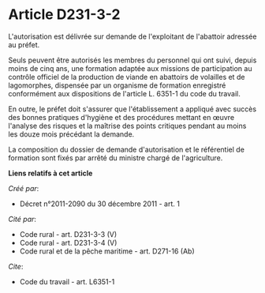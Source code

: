 # Article D231-3-2

L'autorisation est délivrée sur demande de l'exploitant de l'abattoir adressée au préfet.

Seuls peuvent être autorisés les membres du personnel qui ont suivi, depuis moins de cinq ans, une formation adaptée aux
missions de participation au contrôle officiel de la production de viande en abattoirs de volailles et de lagomorphes,
dispensée par un organisme de formation enregistré conformément aux dispositions de l'article L. 6351-1 du code du travail.

En outre, le préfet doit s'assurer que l'établissement a appliqué avec succès des bonnes pratiques d'hygiène et des
procédures mettant en œuvre l'analyse des risques et la maîtrise des points critiques pendant au moins les douze mois
précédant la demande.

La composition du dossier de demande d'autorisation et le référentiel de formation sont fixés par arrêté du ministre chargé
de l'agriculture.

**Liens relatifs à cet article**

_Créé par_:

  - Décret n°2011-2090 du 30 décembre 2011 - art. 1

_Cité par_:

  - Code rural - art. D231-3-3 (V)
  - Code rural - art. D231-3-4 (V)
  - Code rural et de la pêche maritime - art. D271-16 (Ab)

_Cite_:

  - Code du travail - art. L6351-1

